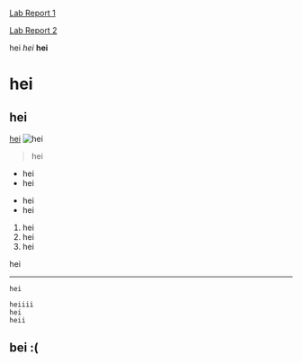[Lab Report 1](https://emilyxpan.github.io/cse15l-lab-reports/lab1/lab-report-1-week-0.html)

[Lab Report 2](lab2/lab-report-2.md)


hei
*hei*
**hei**
# hei
## hei
[hei](https://www.boredbutton.com/)
![hei](https://cdn.akamai.steamstatic.com/steam/apps/1026940/capsule_616x353.jpg?t=1575110122)
> hei
- hei
- hei
* hei
* hei
1. hei
2. hei
3. hei

hei
***
`hei`
```
heiiii
hei
heii
```
## bei :(